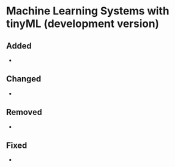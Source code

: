 # Machine Learning Systems with tinyML (development version)

## Added

- 

## Changed

- 

## Removed

- 

## Fixed

- 

